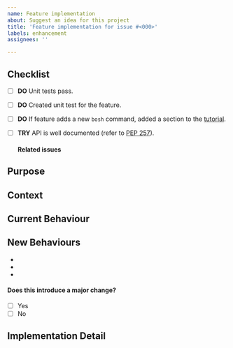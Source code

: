 ```yaml
---
name: Feature implementation
about: Suggest an idea for this project
title: 'Feature implementation for issue #<000>'
labels: enhancement
assignees: ''

---
```


## Checklist
<!--- Task to do for an approval of the pull request -->
- [ ] **DO** Unit tests pass.
- [ ] **DO** Created unit test for the feature.
- [ ] **DO** If feature adds a new `bosh` command, added a section to the [tutorial](https://github.com/boutiques/tutorial).
- [ ] **TRY** API is well documented (refer to
[PEP 257](https://www.python.org/dev/peps/pep-0257/)).

    #### Related issues
    <!--- Link to issues that would be solved with this feature -->

## Purpose
<!--- A clear and concise description of what the problem is. -->

## Context
<!--- How has this issue affected you? What are you trying to accomplish? -->
<!--- Providing context helps us come up with a solution that is most useful in the real world -->

<!--- Provide a general summary of the issue in the Title above -->

## Current Behaviour
<!--- Tell us what currently happens -->

## New Behaviours
<!--- Tell us what behaviour we should expect going on -->
*
*
* 
#### Does this introduce a major change?
- [ ] Yes
- [ ] No

## Implementation Detail
<!--- Provide a detailed description of the change or addition you are proposing -->

